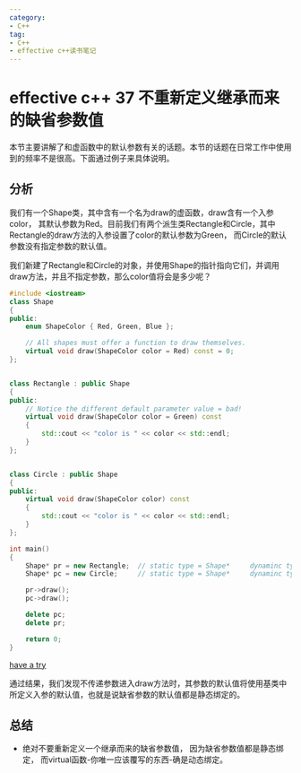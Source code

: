 ```yaml
---
category: 
- C++
tag:
- C++
- effective c++读书笔记
---
```


# effective c++ 37 不重新定义继承而来的缺省参数值

本节主要讲解了和虚函数中的默认参数有关的话题。本节的话题在日常工作中使用到的频率不是很高。下面通过例子来具体说明。

## 分析

我们有一个Shape类，其中含有一个名为draw的虚函数，draw含有一个入参color， 其默认参数为Red。目前我们有两个派生类Rectangle和Circle，其中Rectangle的draw方法的入参设置了color的默认参数为Green， 而Circle的默认参数没有指定参数的默认值。

我们新建了Rectangle和Circle的对象，并使用Shape的指针指向它们，并调用draw方法，并且不指定参数，那么color值将会是多少呢？

```cpp
#include <iostream>
class Shape
{
public:
	enum ShapeColor { Red, Green, Blue };

	// All shapes must offer a function to draw themselves.
	virtual void draw(ShapeColor color = Red) const = 0;
};


class Rectangle : public Shape
{
public:
	// Notice the different default parameter value = bad!
	virtual void draw(ShapeColor color = Green) const
	{
        std::cout << "color is " << color << std::endl;
	}
};


class Circle : public Shape
{
public:
	virtual void draw(ShapeColor color) const
	{
        std::cout << "color is " << color << std::endl;        
	}
};

int main()
{
	Shape* pr = new Rectangle;	// static type = Shape*		dynaminc type = Rectangle*
	Shape* pc = new Circle;		// static type = Shape*		dynaminc type = Circle*

    pr->draw();
	pc->draw();

	delete pc;
	delete pr;

	return 0;
}
```

[have a try](https://godbolt.org/z/vc3o849Ws)

通过结果，我们发现不传递参数进入draw方法时，其参数的默认值将使用基类中所定义入参的默认值，也就是说缺省参数的默认值都是静态绑定的。

## 总结

- 绝对不要重新定义一个继承而来的缺省参数值， 因为缺省参数值都是静态绑定， 而virtual函数-你唯一应该覆写的东西-确是动态绑定。

